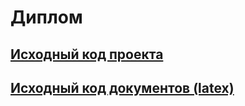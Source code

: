 # Диплом

## [Исходный код проекта][bql]

## [Исходный код документов (latex)][latex]

[//]: # (LINKS)
[bql]: https://github.com/botscubes/bql
[latex]: https://github.com/kr-ilya/diplom